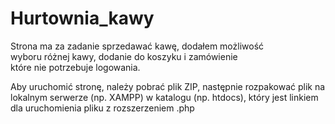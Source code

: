 # Hurtownia_kawy
 
Strona ma za zadanie sprzedawać kawę, dodałem możliwość <br>
wyboru różnej kawy, dodanie do koszyku i zamówienie <br>
które nie potrzebuje logowania.

Aby uruchomić stronę, należy pobrać plik ZIP, następnie rozpakować plik na lokalnym serwerze (np. XAMPP) w katalogu (np. htdocs), który jest linkiem dla uruchomienia pliku z rozszerzeniem .php
